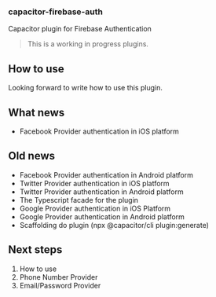 ### capacitor-firebase-auth

Capacitor plugin for Firebase Authentication

> This is a working in progress plugins.

## How to use

Looking forward to write how to use this plugin.
 
## What news

- Facebook Provider authentication in iOS platform

## Old news 

- Facebook Provider authentication in Android platform
- Twitter Provider authentication in iOS platform
- Twitter Provider authentication in Android platform
- The Typescript facade for the plugin
- Google Provider authentication in iOS Platform
- Google Provider authentication in Android platform
- Scaffolding do plugin (npx @capacitor/cli plugin:generate)

## Next steps

1. How to use
2. Phone Number Provider
3. Email/Password Provider
